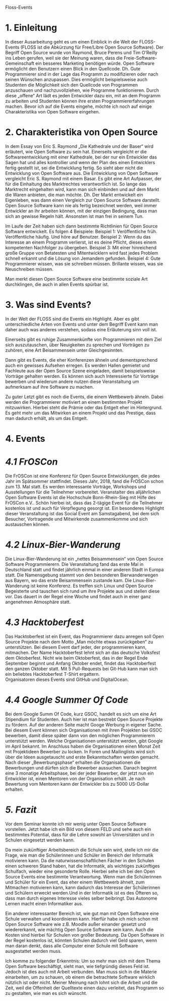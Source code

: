 Floss-Events


**1. Einleitung**
=================

In dieser Ausarbeitung geht es um einen Einblick in die Welt der FLOSS-Events (FLOSS ist die Abkürzung für Free/Libre Open Source Software). 
Der Begriff Open Source wurde von Raymond, Bruce Perens und Tim O’Reilly ins Leben gerufen, weil sie der Meinung waren, dass die Freie-Software-Gemeinschaft ein besseres Marketing benötigen würde.
Open Software ermöglicht den Benutzern einen Blick in den Quellcode. Dh. Gute Programmierer sind in der Lage das Programm zu modifizieren oder nach seinen Wünschen anzupassen. Dies ermöglicht beispielsweise auch Studenten die Möglichkeit sich den Quellcode von Programmen anzuschauen und nachzuvollziehen, wie Programme funktionieren. Durch diese „offene“ Art lädt es jeden Entwickler dazu ein, mit an dem Programm zu arbeiten und Studenten können ihre ersten Programmiererfahrungen machen. 
Bevor ich auf die Events eingehe, möchte ich noch auf einige Charakteristika von Open Software eingehen.  

**2. Charakteristika von Open Source**
======================================
In dem Essay von Eric S. Raymond „Die Kathedrale und der Baser“ wird erläutert, wie Open Software zu sein hat. Einerseits vergleicht er die Softwareentwicklung mit einer Kathedrale, bei der nur ein Entwickler das Sagen hat und alles kontrollier und wenn der Plan des einen Entwicklers fertig gestellt ist, sei die Entwicklung fertig. 
So sieht aber nicht die Entwicklung von Open Software aus. Die Entwicklung von Open Software vergleicht Eric S. Raymond mit einem Basar. Es gibt eine Art Aufpasser, der für die Einhaltung des Marktrechtes verantwortlich ist. So lange das Marktrecht eingehalten wird, kann man sich einbinden und auf dem Markt die Waren anbieten, die man möchte. Dh. Der Markt entwickelt ein Eigenleben, was dann einen Vergleich zur Open Source Software darstellt. Open Source Software kann nie als fertig bezeichnet werden, weil immer Entwickler an ihr arbeiten können, mit der einzigen Bedingung, dass man sich an gewisse Regeln hält. Ansonsten ist man frei in seinem Tun.

Im Laufe der Zeit haben sich dann bestimmte Richtlinien für Open Source Software entwickelt.  Es folgen 4 Beispiele:
Beispiel 1: Veröffentliche früh. Veröffentliche häufig. Und höre auf Benutzer.
Beispiel 2: Wenn du das Interesse an einem Programm verlierst, ist es deine Pflicht, dieses einem kompetenten Nachfolger zu übergeben.
Beispiel 3: Mit einer hinreichend große Gruppe von Betatesten und Mitentwicklern wird fast jedes Problem schnell erkannt und die Lösung von Jemandem gefunden.
Beispiel 4: Gute Programmierer wissen, was sie schreiben müssen. Brillante wissen, was sie Neuschreiben müssen. 

Man merkt diesen Open Source Software eine bestimmte soziale Art durchklingen, die auch in allen Events spürbar ist.

**3. Was sind Events?**
=======================
In der Welt der FLOSS sind die Events ein Highlight. Aber es gibt unterschiedliche Arten von Events und unter dem Begriff Event kann man daher auch was anderes verstehen, sodass eine Erläuterung sinn voll ist.

Einerseits gibt es ruhige Zusammenkünfte von Programmieren mit dem Ziel sich auszutauschen, über Neuigkeiten zu sprechen und Vorträgen zu zuhören, eine Art Beisammensein unter Gleichgesinnten. 

Dann gibt es Events, die eher Konferenzen ähneln und dementsprechend auch ein gewisses Aufsehen erregen. Es werden Hallen gemietet und Fachleute aus der Open Source Szene eingeladen, damit beispielsweise Vorträge gehalten werden. Es können sich auch Interessierte für Vorträge bewerben und wiederum andere nutzen diese Veranstaltung um aufmerksam auf ihre Software zu machen. 

Zu guter Letzt gibt es noch die Events, die einem Wettbewerb ähneln. Dabei werden die Programmierer motiviert an einem bestimmten Projekt mitzuwirken. Hierbei steht die Prämie oder das Entgelt eher im Hintergrund. Es geht mehr um das Mitwirken an einem Projekt und das Prestige, dass man dadurch erhält, als um das Entgelt. 


**4. Events**
=============

*4.1 FrOSCon*
=============
Die FrOSCon ist eine Konferenz für Open Source Entwicklungen, die jedes Jahr im Spätsommer stattfindet. Dieses Jahr, 2018, fand die FrOSCon schon zum 13. Mal statt. Es werden interessante Vorträge, Workshops und Ausstellungen für die Teilnehmer vorbereitet. Veranstalter des alljährlichen Open Software Events ist die Hochschule Bonn-Rhein-Sieg mit Hilfe des FrOSCon e.V.. Schön hierbei ist, dass das 2-tägige Event für die Teilnehmer kostenlos ist und auch für Verpflegung gesorgt ist. 
Ein besonderes Highlight dieser Veranstaltung ist das Social Event am Samstagabend, bei dem sich Besucher, Vortragende und Mitwirkende zusammenkomme und sich austauschen können.


*4.2 Linux-Bier-Wanderung*
==========================
Die Linux-Bier-Wanderung ist ein „nettes Beisammensein“ von Open Source Software Programmierern. Die Veranstaltung fand das erste Mal in Deutschland statt und findet jährlich einmal in einer anderen Stadt in Europa statt. Die Namensgebung stammt von den besonderen Bierwanderwegen aus Bayern, wo das erste Beisammensein zustande kam.
Die Linux-Bier-Wanderung ist keine Konferenz. Es treffen sich Linux und Open Source Begeisterte und tauschen sich rund um ihre Projekte aus und stellen diese vor. Das dauert in der Regel eine Woche und findet auch in einer ganz angenehmen Atmosphäre statt.


*4.3 Hacktoberfest*
===================
Das Hacktoberfest ist ein Event, das Programmierer dazu anregen soll Open Source Projekte nach dem Motto „Man möchte etwas zurückgeben“ zu unterstützen. Bei diesem Event darf jeder, der programmieren kann, mitmachen. Der Name Hacktoberfest lehnt sich an das deutsche Volksfest dem Oktoberfest. Nicht wie beim Oktoberfest, das in der Regel Ende September beginnt und Anfang Oktober endet, findet das Hacktoberfest den ganzen Oktober statt. Mit 5 Pull-Requests bei Git-Hub kann man sich ein beliebtes Hacktoberfest T-Shirt ergattern.  
Organisatoren dieses Events sind GitHub und DigitalOcean.

*4.4 Google Summer Of Code*
===========================
Bei dem Google Summ Of Code, kurz GSOC, handelt es sich um eine Art Stipendium für Studenten. Auch hier ist man bestrebt Open Source Projekte zu fördern. Auf der anderen Seite macht Googe Werbung in eigener Sache.
Bei diesem Event können sich Organisationen mit ihren Projekten bei GSOC bewerben, damit diese später dann von den möglichen Programmierern unterstützt werden. Welche Organisationen unterstützt werden, gibt Google im April bekannt. 
Im Anschluss haben die Organisationen einen Monat Zeit mit Projektideen Bewerber zu locken. In Foren und Mailinglists wird sich über die Ideen ausgetauscht und erste Bekanntschaften werden gemacht. 
Nach dieser „Bewerbungsphase“ erhalten die Organisationen die Bewerbungen und dürfen sich die Bewerber aussuchen. 
Danach beginnt eine 3 monatige Arbeitsphase, bei der jeder Bewerber, der jetzt nun ein Entwickler ist, einen Mentoren von der Organisation erhält. Je nach Bewertung vom Mentoren kann der Entwickler bis zu 5000 US-Dollar erhalten. 



*5. Fazit*
==========
Vor dem Seminar konnte ich mir wenig unter Open Source Software vorstellen. Jetzt habe ich ein Bild von diesem FELD und sehe auch ein bestimmtes Potential, dass für die Lehre sowohl an Universitäten und in Schulen eingesetzt werden kann.

Da mein zukünftiger Arbeitsbereich die Schule sein wird, stelle ich mir die Frage, wie man die Schülerinnen und Schüler im Bereich der Informatik motivieren kann. 
Da die naturwissenschaftlichen Fächer in den Schulen einen schweren Stand haben, hat die Informatik, als wichtiges zukünftiges Schulfach, wieder eine gesonderte Rolle. Hierbei sehe ich bei den Open Source Events eine bestimmte Verantwortung. Wenn man die Schülerinnen und Schüler für ein Event, das eher einem Wettbewerb ähnelt, zum Mitmachen motivieren kann, kann dadurch das Interesse der Schülerinnen und Schülern erweckt werden.Und in der Informatik ist es des Öfteren so, dass man durch eigenes Interesse vieles selber beibringt. Das Autonome Lernen macht einen Informatiker aus. 

Ein anderer interessanter Bereich ist, wie gut man mit Open Software eine Schule verwalten und koordinieren kann. Hierfür habe ich mich schon mit Open Source Software wie z.B. Moodle außer einander gesetzt und wiedererkannt, wie mächtig Open Source Software sein kann. Auch die Kosten sind hierbei für Schulen von großer Bedeutung. Da Open Software in der Regel kostenlos ist, könnten Schulen dadurch viel Geld sparen, wenn man daran denkt, dass alle Computer einer Schule mit Software ausgestattet werden muss.

Ich komme zu folgender Erkenntnis: Um so mehr man sich mit dem Thema Open Software beschäftigt, sieht man, wie tiefgründig dieses Feld ist. Jedoch ist dies auch mit Arbeit verbunden. Man muss sich in die Materie einarbeiten, um zu schauen, ob einem die betrachtete Software wirklich nützlich ist oder nicht. Meiner Meinung nach lohnt sich die Arbeit und die Zeit, weil die Offenheit der Quelltexte einen dazu verleitet, das Programm so zu gestalten, wie man es sich wünscht.


